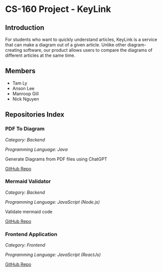 # CS-160 Project - KeyLink

## Introduction
For students who want to quickly understand articles, KeyLink is a service that can make a diagram out of a given article. Unlike other diagram-creating software, our product allows users to compare the diagrams of different articles at the same time. 

## Members
- Tam Ly
- Anson Lee
- Manroop Gill
- Nick Nguyen

## Repositories Index
### PDF To Diagram

*Category: Backend*

*Programming Language: Java*

Generate Diagrams from PDF files using ChatGPT

[GitHub Repo](https://github.com/ansleehk/CS-160-Article-Visual-Backend)

### Mermaid Validator

*Category: Backend*

*Programming Language: JavaScript (Node.js)*

Validate mermaid code

[GitHub Repo](https://github.com/ansleehk/CS-160-Article-Visual-Backend)

### Frontend Application

*Category: Frontend*

*Programming Language: JavaScript (ReactJs)*

[GitHub Repo](https://github.com/ansleehk/CS-160-Frontend)
